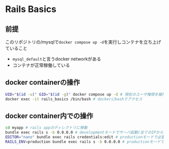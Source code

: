 # Rails Basics
## 前提
このリポジトリの/mysqlで`docker compose up -d`を実行しコンテナを立ち上げていること
- `mysql_default`と言うdocker networkがある
- コンテナが正常稼働している

## docker containerの操作
```sh
UID="$(id -u)" GID="$(id -g)" docker compose up -d # 現在のユーザ権限を維持しながらdockerコンテナ起動
docker exec -it rails_basics /bin/bash # dockerにbashでアクセス
```

## docker container内での操作
```sh
cd myapp # rails appのディレクトリに移動
bundle exec rails s -b 0.0.0.0 # developmentモードでサーバ起動(全てのIPからの接続を待ち受ける)
EDITOR="nano" bundle exec rails credentials:edit # productionモードで必要となるcredentialファイル(暗号化情報)をでっち上げる
RAILS_ENV=production bundle exec rails s -b 0.0.0.0 # productionモードでサーバ起動(全てのIPからの接続を待ち受ける)

```


